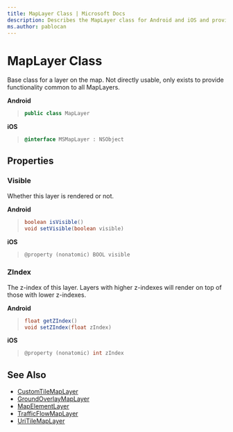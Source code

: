```yaml
---
title: MapLayer Class | Microsoft Docs
description: Describes the MapLayer class for Android and iOS and provides the class' properties and additional references.
ms.author: pablocan
---
```


# MapLayer Class

Base class for a layer on the map. Not directly usable, only exists to provide functionality common to all MapLayers.

**Android**

>```java
> public class MapLayer
>```

**iOS**

>```objectivec
> @interface MSMapLayer : NSObject
>```

## Properties

### Visible
Whether this layer is rendered or not.

**Android**

>```java
> boolean isVisible()
> void setVisible(boolean visible)
>```

**iOS**

>```objectivec
> @property (nonatomic) BOOL visible
>```

### ZIndex
The z-index of this layer. Layers with higher z-indexes will render on top of those with lower z-indexes.

**Android**

>```java
> float getZIndex() 
> void setZIndex(float zIndex)
>```

**iOS**

>```objectivec
> @property (nonatomic) int zIndex
>```

## See Also

* [CustomTileMapLayer](CustomTileMapLayer-class.md)
* [GroundOverlayMapLayer](GroundOverlayMapLayer-class.md)
* [MapElementLayer](MapElementLayer-class.md)
* [TrafficFlowMapLayer](TrafficFlowMapLayer-class.md)
* [UriTileMapLayer](UriTileMapLayer-class.md)
